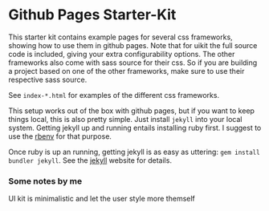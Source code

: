 # Github Pages Starter-Kit

This starter kit contains example pages for several css frameworks, showing how to use them in github pages.
Note that for uikit the full source code is included, giving your extra configurability options. The other frameworks also come with sass source for their css. So if you are building a project based on one of the other frameworks, make sure to use their respective sass source.

See `index-*.html` for examples of the different css frameworks.

This setup works out of the box with github pages, but if you want to keep things local, this is also pretty simple. Just install `jekyll` into your local system. Getting jekyll up and running entails installing ruby first. I suggest to use the [rbenv](https://github.com/rbenv/rbenv) for that purpose.

Once ruby is up an running, getting jekyll is as easy as uttering: `gem install bundler jekyll`. See the [jekyll](https://jekyllrb.com) website for details.

### Some notes by me
UI kit is minimalistic and let the user style more themself
